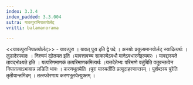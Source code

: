 ```yaml
---
index: 3.3.4
index_padded: 3.3.004
sutra: यावत्पुरानिपातयोर्लट्
vritti: balamanorama

---
```

<<यावत्पुरानिपातयोर्लट्>> - यावत्पुरा । यावत् पुरा इति द्वे पदे । अनयोः प्रयुज्यमानयोर्लट् स्यादित्यर्थः । लुडादेरपवादः । निश्चयं द्योतयत इति ।यावत्तावच्च साकल्येऽवधौ मानेऽवधारणे॑इत्यमरः । यावद्दास्यते तावद्भोक्ष्यते इति । यत्परिणमाणकं तत्परिमाणकमित्यर्थः ।यत्तदेतेभ्यः परिमाणे वतु॑बिति वतुबन्तत्वेन निपातत्वाऽभावान्न लडिति भावः । करणभूतयेति ।पुरा यास्यती॑ति प्रत्युदाहरणान्तरम् । पुर्शब्दस्य पुरेति तृतीयान्तमिदम् । तत्स्फोरणाय करणभूतयेत्युक्तम् ।